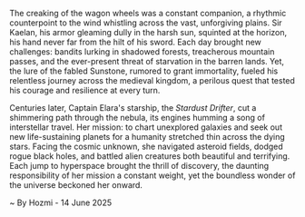
The creaking of the wagon wheels was a constant companion, a rhythmic counterpoint to the wind whistling across the vast, unforgiving plains.  Sir Kaelan, his armor gleaming dully in the harsh sun, squinted at the horizon, his hand never far from the hilt of his sword.  Each day brought new challenges: bandits lurking in shadowed forests, treacherous mountain passes, and the ever-present threat of starvation in the barren lands.  Yet, the lure of the fabled Sunstone, rumored to grant immortality, fueled his relentless journey across the medieval kingdom, a perilous quest that tested his courage and resilience at every turn.

Centuries later, Captain Elara's starship, the *Stardust Drifter*, cut a shimmering path through the nebula, its engines humming a song of interstellar travel.  Her mission: to chart unexplored galaxies and seek out new life-sustaining planets for a humanity stretched thin across the dying stars.  Facing the cosmic unknown, she navigated asteroid fields, dodged rogue black holes, and battled alien creatures both beautiful and terrifying.  Each jump to hyperspace brought the thrill of discovery, the daunting responsibility of her mission a constant weight, yet the boundless wonder of the universe beckoned her onward.

~ By Hozmi - 14 June 2025
